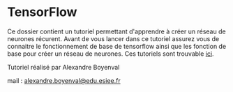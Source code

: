 # TensorFlow
Ce dossier contient un tutoriel permettant d'apprendre à créer un réseau de neurones récurent. Avant de vous lancer dans ce tutoriel assurez vous de connaitre le fonctionnement de base de tensorflow ainsi que les fonction de base pour créer un réseau de neurones. Ces tutoriels sont trouvable [ici](https://github.com/JulienPolop/TensorFlow).

Tutoriel réalisé par Alexandre Boyenval

mail : alexandre.boyenval@edu.esiee.fr
